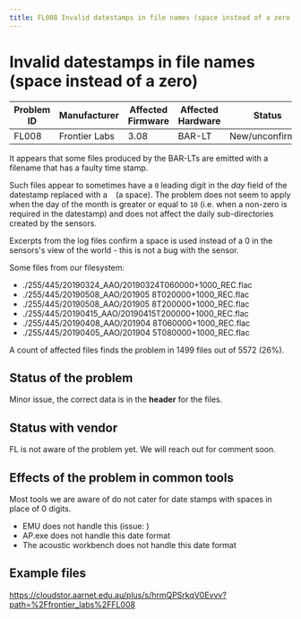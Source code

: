 ```yaml
---
title: FL008 Invalid datestamps in file names (space instead of a zero)
---
```

# Invalid datestamps in file names (space instead of a zero)

Problem ID | Manufacturer | Affected Firmware | Affected Hardware | Status
-----------|--------------|-------------------|-------------------|---------
FL008 | Frontier Labs | 3.08 | BAR-LT | New/unconfirmed |

It appears that some files produced by the BAR-LTs are emitted with a filename that has a faulty time stamp.

Such files appear to sometimes have a `0` leading digit in the _day_ field of the datestamp replaced with a ` ` (a space).
The problem does not seem to apply when the day of the month is greater or equal to `10` (i.e. when a non-zero is required in the datestamp) 
and does not affect the daily sub-directories created by the sensors.

Excerpts from the log files confirm a space is used instead of a 0 in the sensors's view of the world - this is not a bug with the sensor.

Some files from our filesystem:

- ./255/445/20190324_AAO/20190324T060000+1000_REC.flac
- ./255/445/20190508_AAO/201905 8T020000+1000_REC.flac
- ./255/445/20190508_AAO/201905 8T200000+1000_REC.flac
- ./255/445/20190415_AAO/20190415T200000+1000_REC.flac
- ./255/445/20190408_AAO/201904 8T060000+1000_REC.flac
- ./255/445/20190405_AAO/201904 5T080000+1000_REC.flac

A count of affected files finds the problem in 1499 files out of 5572 (26%).

## Status of the problem

Minor issue, the correct data is in the **header** for the files.

## Status with vendor

FL is not aware of the problem yet. We will reach out for comment soon.

## Effects of the problem in common tools

Most tools we are aware of do not cater for date stamps with spaces in place of 0 digits.

- EMU does not handle this (issue: )
- AP.exe does not handle this date format
- The acoustic workbench does not handle this date format


## Example files

<https://cloudstor.aarnet.edu.au/plus/s/hrmQPSrkqV0Evvv?path=%2Ffrontier_labs%2FFL008>

